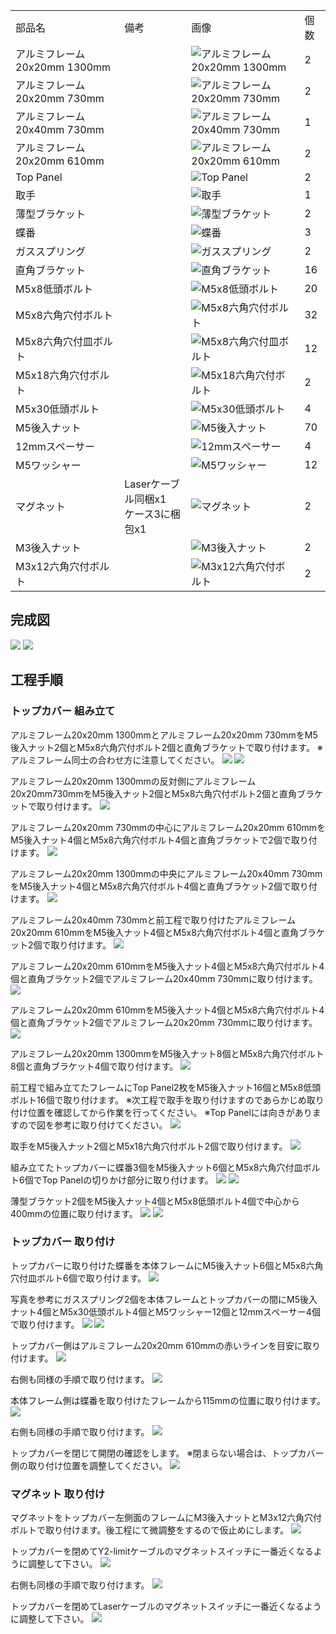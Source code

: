 <table class="packing-list">
    <tbody>
        <tr>
            <td>部品名</td>
            <td>備考</td>
            <td class="packing-img">画像</td>
            <td>個数</td>
        </tr>
        <tr>
            <td>アルミフレーム20x20mm 1300mm</td>
            <td></td>
            <td><img src="./images/026/packing/065.jpg" alt="アルミフレーム20x20mm 1300mm"/></td>
            <td>2</td>
        </tr>
        <tr>
            <td>アルミフレーム20x20mm 730mm</td>
            <td></td>
            <td><img src="./images/026/packing/066.jpg" alt="アルミフレーム20x20mm 730mm"/></td>
            <td>2</td>
        </tr>
        <tr>
            <td>アルミフレーム20x40mm 730mm</td>
            <td></td>
            <td><img src="./images/026/packing/067.jpg" alt="アルミフレーム20x40mm 730mm"/></td>
            <td>1</td>
        </tr>
        <tr>
            <td>アルミフレーム20x20mm 610mm</td>
            <td></td>
            <td><img src="./images/026/packing/068.jpg" alt="アルミフレーム20x20mm 610mm"/></td>
            <td>2</td>
        </tr>
        <tr>
            <td>Top Panel</td>
            <td></td>
            <td><img src="./images/026/packing/069.jpg" alt="Top Panel"/></td>
            <td>2</td>
        </tr>
        <tr>
            <td>取手</td>
            <td></td>
            <td><img src="./images/026/packing/071.jpg" alt="取手"/></td>
            <td>1</td>
        </tr>
        <tr>
            <td>薄型ブラケット</td>
            <td></td>
            <td><img src="./images/026/packing/112.jpg" alt="薄型ブラケット"/></td>
            <td>2</td>
        </tr>
        <tr>
            <td>蝶番</td>
            <td></td>
            <td><img src="./images/026/packing/110.jpg" alt="蝶番"/></td>
            <td>3</td>
        </tr>
        <tr>
            <td>ガススプリング</td>
            <td></td>
            <td><img src="./images/026/packing/070.jpg" alt="ガススプリング"/></td>
            <td>2</td>
        </tr>
        <tr>
            <td>直角ブラケット</td>
            <td></td>
            <td><img src="./images/026/packing/166.jpg" alt="直角ブラケット"/></td>
            <td>16</td>
        </tr>
        <tr>
            <td>M5x8低頭ボルト</td>
            <td></td>
            <td><img src="./images/026/packing/145.jpg" alt="M5x8低頭ボルト"/></td>
            <td>20</td>
        </tr>
        <tr>
            <td>M5x8六角穴付ボルト</td>
            <td></td>
            <td><img src="./images/026/packing/144.jpg" alt="M5x8六角穴付ボルト"/></td>
            <td>32</td>
        </tr>
        <tr>
            <td>M5x8六角穴付皿ボルト</td>
            <td></td>
            <td><img src="./images/026/packing/146.jpg" alt="M5x8六角穴付皿ボルト"/></td>
            <td>12</td>
        </tr>
        <tr>
            <td>M5x18六角穴付ボルト</td>
            <td></td>
            <td><img src="./images/026/packing/189.jpg" alt="M5x18六角穴付ボルト"/></td>
            <td>2</td>
        </tr>
        <tr>
            <td>M5x30低頭ボルト</td>
            <td></td>
            <td><img src="./images/026/packing/152.jpg" alt="M5x30低頭ボルト"/></td>
            <td>4</td>
        </tr>
        <tr>
            <td>M5後入ナット</td>
            <td></td>
            <td><img src="./images/026/packing/139.jpg" alt="M5後入ナット"/></td>
            <td>70</td>
        </tr>
        <tr>
            <td>12mmスペーサー</td>
            <td></td>
            <td><img src="./images/026/packing/157.jpg" alt="12mmスペーサー"/></td>
            <td>4</td>
        </tr>
        <tr>
            <td>M5ワッシャー</td>
            <td></td>
            <td><img src="./images/026/packing/140.jpg" alt="M5ワッシャー"/></td>
            <td>12</td>
        </tr>
        <tr>
            <td>マグネット</td>
            <td>
                Laserケーブル同梱x1<br>
                ケース3に梱包x1
            </td>
            <td><img src="./images/026/packing/114.jpg" alt="マグネット"/></td>
            <td>2</td>
        </tr>
        <tr>
            <td>M3後入ナット</td>
            <td></td>
            <td><img src="./images/026/packing/124.jpg" alt="M3後入ナット"/></td>
            <td>2</td>
        </tr>
        <tr>
            <td>M3x12六角穴付ボルト</td>
            <td></td>
            <td><img src="./images/026/packing/129.jpg" alt="M3x12六角穴付ボルト"/></td>
            <td>2</td>
        </tr>
    </tbody>
</table>

## 完成図

<img src="./images/026/000.jpg"/>
<img src="./images/026/001.jpg"/>

## 工程手順

### トップカバー 組み立て

アルミフレーム20x20mm 1300mmとアルミフレーム20x20mm 730mmをM5後入ナット2個とM5x8六角穴付ボルト2個と直角ブラケットで取り付けます。
※アルミフレーム同士の合わせ方に注意してください。
<img src="./images/026/002.jpg"/>
<img src="./images/026/003.jpg"/>

アルミフレーム20x20mm 1300mmの反対側にアルミフレーム20x20mm730mmをM5後入ナット2個とM5x8六角穴付ボルト2個と直角ブラケットで取り付けます。
<img src="./images/026/004.jpg"/>

アルミフレーム20x20mm 730mmの中心にアルミフレーム20x20mm 610mmをM5後入ナット4個とM5x8六角穴付ボルト4個と直角ブラケットで2個で取り付けます。
<img src="./images/026/005.jpg"/>

アルミフレーム20x20mm 1300mmの中央にアルミフレーム20x40mm 730mmをM5後入ナット4個とM5x8六角穴付ボルト4個と直角ブラケット2個で取り付けます。
<img src="./images/026/006.jpg"/>

アルミフレーム20x40mm 730mmと前工程で取り付けたアルミフレーム20x20mm 610mmをM5後入ナット4個とM5x8六角穴付ボルト4個と直角ブラケット2個で取り付けます。
<img src="./images/026/007.jpg"/>

アルミフレーム20x20mm 610mmをM5後入ナット4個とM5x8六角穴付ボルト4個と直角ブラケット2個でアルミフレーム20x40mm 730mmに取り付けます。
<img src="./images/026/008.jpg"/>

アルミフレーム20x20mm 610mmをM5後入ナット4個とM5x8六角穴付ボルト4個と直角ブラケット2個でアルミフレーム20x20mm 730mmに取り付けます。
<img src="./images/026/009.jpg"/>

アルミフレーム20x20mm 1300mmをM5後入ナット8個とM5x8六角穴付ボルト8個と直角ブラケット4個で取り付けます。
<img src="./images/026/010.jpg"/>

前工程で組み立てたフレームにTop Panel2枚をM5後入ナット16個とM5x8低頭ボルト16個で取り付けます。
※次工程で取手を取り付けますのであらかじめ取り付け位置を確認してから作業を行ってください。
※Top Panelには向きがありますので図を参考に取り付けてください。
<img src="./images/026/011.jpg"/>

取手をM5後入ナット2個とM5x18六角穴付ボルト2個で取り付けます。
<img src="./images/026/012.jpg"/>

組み立てたトップカバーに蝶番3個をM5後入ナット6個とM5x8六角穴付皿ボルト6個でTop Panelの切りかけ部分に取り付けます。
<img src="./images/026/013.jpg"/>
<img src="./images/026/014.jpg"/>

薄型ブラケット2個をM5後入ナット4個とM5x8低頭ボルト4個で中心から400mmの位置に取り付けます。
<img src="./images/026/015.jpg"/>
<img src="./images/026/016.jpg"/>

### トップカバー 取り付け

トップカバーに取り付けた蝶番を本体フレームにM5後入ナット6個とM5x8六角穴付皿ボルト6個で取り付けます。
<img src="./images/026/017.jpg"/>

写真を参考にガススプリング2個を本体フレームとトップカバーの間にM5後入ナット4個とM5x30低頭ボルト4個とM5ワッシャー12個と12mmスペーサー4個で取り付けます。
<img src="./images/026/018.jpg"/>
<img src="./images/026/019.jpg"/>

トップカバー側はアルミフレーム20x20mm 610mmの赤いラインを目安に取り付けます。
<img src="./images/026/020.jpg"/>

右側も同様の手順で取り付けます。
<img src="./images/026/021.jpg"/>

本体フレーム側は蝶番を取り付けたフレームから115mmの位置に取り付けます。
<img src="./images/026/022.jpg"/>

右側も同様の手順で取り付けます。
<img src="./images/026/023.jpg"/>

トップカバーを閉じて開閉の確認をします。
※閉まらない場合は、トップカバー側の取り付け位置を調整してください。
<img src="./images/026/024.jpg"/>

### マグネット 取り付け

マグネットをトップカバー左側面のフレームにM3後入ナットとM3x12六角穴付ボルトで取り付けます。後工程にて微調整をするので仮止めにします。
<img src="./images/026/025.jpg"/>

トップカバーを閉めてY2-limitケーブルのマグネットスイッチに一番近くなるように調整して下さい。
<img src="./images/026/026.jpg"/>

右側も同様の手順で取り付けます。
<img src="./images/026/027.jpg"/>

トップカバーを閉めてLaserケーブルのマグネットスイッチに一番近くなるように調整して下さい。
<img src="./images/026/026.jpg"/>
